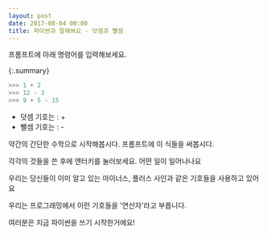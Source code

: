 ```yaml
---
layout: post
date: 2017-08-04 00:00
title: 파이썬과 말해봐요 - 덧셈과 뺄셈
---
```


프롬프트에 아래 명령어를 입력해보세요.

{:.summary}
```python
>>> 1 + 2
>>> 12 - 3
>>> 9 + 5 - 15
```
* 덧셈 기호는 : +
* 뺄셈 기호는 : -


약간의 간단한 수학으로 시작해봅시다. 프롬프트에 이 식들을 써봅시다. 

각각의 것들을 쓴 후에 엔터키를 눌러보세요. 어떤 일이 일어나나요 

우리는 당신들이 이미 알고 있는 마이너스, 플러스 사인과 같은 기호들을 사용하고 있어요 

우리는 프로그래밍에서 이런 기호들을 '연산자'라고 부릅니다. 

여러분은 지금 파이썬을 쓰기 시작한거에요! 